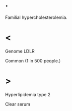 # .

Familial hypercholesterolemia.

# <

Genome LDLR

Common
(1 in 500 people.)

# >

Hyperlipidemia type 2

Clear serum
